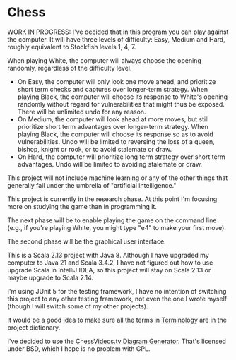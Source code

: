 # Chess

WORK IN PROGRESS: I've decided that in this program you can play against the 
computer. It will have three levels of difficulty: Easy, Medium and Hard, 
roughly equivalent to Stockfish levels 1, 4, 7.

When playing White, the computer will always choose the opening randomly, 
regardless of the difficulty level.

* On Easy, the computer will only look one move ahead, and prioritize short term 
checks and captures over longer-term strategy. When playing Black, the computer 
will choose its response to White's opening randomly without regard for 
vulnerabilities that might thus be exposed. There will be unlimited undo for any 
reason.
* On Medium, the computer will look ahead at more moves, but still prioritize 
short term advantages over longer-term strategy. When playing Black, the 
computer will choose its response so as to avoid vulnerabilities. Undo will be 
limited to reversing the loss of a queen, bishop, knight or rook, or to avoid 
stalemate or draw.
* On Hard, the computer will prioritize long term strategy over short term 
advantages. Undo will be limited to avoiding stalemate or draw.

This project will not include machine learning or any of the other things that 
generally fall under the umbrella of "artificial intelligence."

This project is currently in the research phase. At this point I'm focusing more 
on studying the game than in programming it.

The next phase will be to enable playing the game on the command line (e.g., if 
you're playing White, you might type "e4" to make your first move).

The second phase will be the graphical user interface.

This is a Scala 2.13 project with Java 8. Although I have upgraded my computer 
to Java 21 and Scala 3.4.2, I have not figured out how to use upgrade Scala in 
IntelliJ IDEA, so this project will stay on Scala 2.13 or maybe upgrade to Scala 
2.14.

I'm using JUnit 5 for the testing framework, I have no intention of switching 
this project to any other testing framework, not even the one I wrote myself 
(though I will switch some of my other projects).

It would be a good idea to make sure all the terms in 
[Terminology](Terminology.md) are in the project dictionary.

I've decided to use the 
[ChessVideos.tv Diagram Generator](https://www.chessvideos.tv/chess-diagram-generator.php). 
That's licensed under BSD, which I hope is no problem with GPL.

